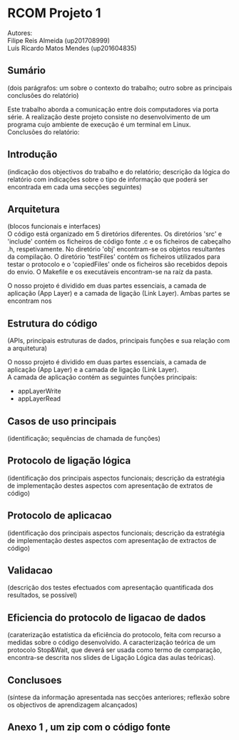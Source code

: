 # RCOM Projeto 1
Autores:  
Filipe Reis Almeida (up201708999)  
Luís Ricardo Matos Mendes (up201604835)

## Sumário
(dois parágrafos: um sobre o contexto do trabalho; outro sobre as principais conclusões do relatório)

Este trabalho aborda a comunicação entre dois computadores via porta série. A realização deste projeto consiste no desenvolvimento de um programa cujo ambiente de execução é um terminal em Linux.  
Conclusões do relatório:


## Introdução
 (indicação dos objectivos do trabalho e do relatório; descrição da lógica do relatório com indicações sobre o tipo de informação que poderá ser encontrada em cada uma secções seguintes)  


## Arquitetura 
(blocos funcionais e interfaces)  
O código está organizado em 5 diretórios diferentes. Os diretórios 'src' e 'include' contém os ficheiros de código fonte .c e os ficheiros de cabeçalho .h, respetivamente.
No diretório 'obj' encontram-se os objetos resultantes da compilação. O diretório 'testFiles' contém os ficheiros utilizados para testar o protocolo e o 'copiedFiles' onde os ficheiros são recebidos depois do envio. O Makefile e os executáveis encontram-se na raíz da pasta.  

O nosso projeto é dividido em duas partes essenciais, a camada de aplicação (App Layer) e a camada de ligação (Link Layer). Ambas partes se encontram nos 


## Estrutura do código
(APIs, principais estruturas de dados, principais funções e sua relação com a arquitetura)

O nosso projeto é dividido em duas partes essenciais, a camada de aplicação (App Layer) e a camada de ligação (Link Layer).  
A camada de aplicação contém as seguintes funções principais:
- appLayerWrite
- appLayerRead

## Casos de uso principais
   (identificação; sequências de chamada de funções)

## Protocolo de ligação lógica
   (identificação dos principais aspectos funcionais; descrição da estratégia de implementação destes aspectos com apresentação de extratos de código)

## Protocolo de aplicacao
   (identificação dos principais aspectos funcionais; descrição da estratégia de implementação destes aspectos com apresentação de extractos de código)

## Validacao
   (descrição dos testes efectuados com apresentação quantificada dos resultados, se possível)

## Eficiencia do protocolo de ligacao de dados
 (caraterização estatística da  eficiência do protocolo, feita com recurso a medidas sobre o código desenvolvido. A caracterização teórica de um protocolo Stop&Wait, que deverá ser usada como termo de comparação, encontra-se descrita nos slides de Ligação Lógica das aulas teóricas). 

## Conclusoes
   (síntese da informação apresentada nas secções anteriores; reflexão sobre os objectivos de aprendizagem alcançados)

## Anexo 1 , um zip com o código fonte